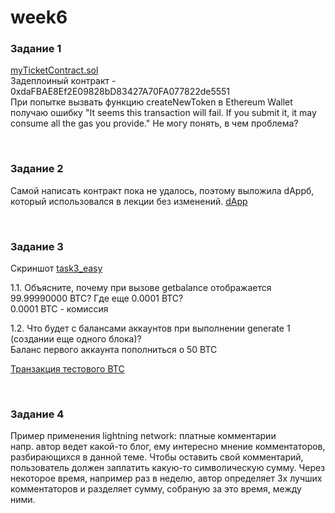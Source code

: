 # week6  

### Задание 1  

[myTicketContract.sol](https://github.com/NadiZ/week6/blob/master/myTicketContract.sol)  
Задеплоиный контракт - 0xdaFBAE8Ef2E09828bD83427A70FA077822de5551  
При попытке вызвать функцию createNewToken в Ethereum Wallet получаю ошибку "It seems this transaction will fail. If you submit it, it may consume all the gas you provide." Не могу понять, в чем проблема?

<br/>

### Задание 2 

Самой написать контракт пока не удалось, поэтому выложила dAppб, который использовался в лекции без изменений. 
[dApp](https://tastweek6.herokuapp.com/)  

<br/>

### Задание 3

Скриншот [task3_easy](https://github.com/NadiZ/week6/blob/master/task3_easy.jpg)

1.1. Объясните, почему при вызове getbalance отображается 99.99990000 BTC? Где еще 0.0001 BTC?  
0.0001 BTC - комиссия

1.2. Что будет с балансами аккаунтов при выполнении generate 1 (создании еще одного блока)?  
Баланс первого аккаунта пополниться о 50 BTC


[Транзакция тестового ВТС](https://www.blocktrail.com/tBTC/tx/86ec38aaba0e4d1d00125c265b25ed0d7c311565ca9ba30cd54d570c3b92a29d#tx_messages)

<br/>

### Задание 4

Пример применения lightning network: платные комментарии  
напр. автор ведет какой-то блог, ему интересно мнение комментаторов, разбирающихся в данной теме. 
Чтобы оставить свой комментарий, пользователь должен заплатить какую-то символическую сумму. Через некоторое время, например раз в неделю, автор определяет 3х лучших комментаторов и разделяет сумму, собраную за это время, между ними.  
